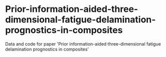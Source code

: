 # Prior-information-aided-three-dimensional-fatigue-delamination-prognostics-in-composites
Data and code for paper 'Prior information-aided three-dimensional fatigue delamination prognostics in composites'
